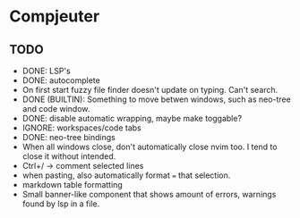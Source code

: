 # Compjeuter
## TODO
- DONE: LSP's 
- DONE: autocomplete 
- On first start fuzzy file finder doesn't update on typing. Can't search. 
- DONE (BUILTIN): Something to move betwen windows, such as neo-tree and code window.
- DONE: disable automatic wrapping, maybe make toggable?
- IGNORE: workspaces/code tabs
- DONE: neo-tree bindings
- When all windows close, don't automatically close nvim too. I tend to 
close it without intended.
- Ctrl+/ -> comment selected lines
- when pasting, also automatically format `=` that selection.
- markdown table formatting
- Small banner-like component that shows amount of errors, warnings found by lsp in a file.
